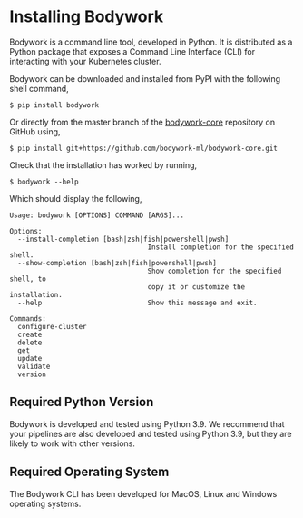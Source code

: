 # Installing Bodywork

Bodywork is a command line tool, developed in Python. It is distributed as a Python package that exposes a Command Line Interface (CLI) for interacting with your Kubernetes cluster.

Bodywork can be downloaded and installed from PyPI with the following shell command,

```text
$ pip install bodywork
```

Or directly from the master branch of the [bodywork-core](https://github.com/bodywork-ml/bodywork-core) repository on GitHub using,

```text
$ pip install git+https://github.com/bodywork-ml/bodywork-core.git
```

Check that the installation has worked by running,

```text
$ bodywork --help
```

Which should display the following,

```text
Usage: bodywork [OPTIONS] COMMAND [ARGS]...

Options:
  --install-completion [bash|zsh|fish|powershell|pwsh]
                                  Install completion for the specified shell.
  --show-completion [bash|zsh|fish|powershell|pwsh]
                                  Show completion for the specified shell, to
                                  copy it or customize the installation.
  --help                          Show this message and exit.

Commands:
  configure-cluster
  create
  delete
  get
  update
  validate
  version
```

## Required Python Version

Bodywork is developed and tested using Python 3.9. We recommend that your pipelines are also developed and tested using Python 3.9, but they are likely to work with other versions.

## Required Operating System

The Bodywork CLI has been developed for MacOS, Linux and Windows operating systems.
